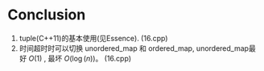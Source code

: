 # Conclusion
1. tuple(C++11)的基本使用(见Essence). (16.cpp)
2. 时间超时时可以切换 unordered_map 和 ordered_map, unordered_map最好 $O(1)$ , 最坏 $O(\log(n))$。  (16.cpp)
